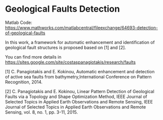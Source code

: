 # Geological Faults Detection

Matlab Code: https://www.mathworks.com/matlabcentral/fileexchange/64693-detection-of-geological-faults

In this work, a framework for automatic enhancement and identification of geological fault structures is proposed based on [1] and [2].

You can find more details in https://sites.google.com/site/costaspanagiotakis/research/faults

[1] C. Panagiotakis and E. Kokinou, Automatic enhancement and detection of active sea faults from bathymetry,International
Conference on Pattern Recognition, 2014.

[2] C. Panagiotakis and E. Kokinou, Linear Pattern Detection of Geological Faults via a Topology and Shape Optimization Method,
IEEE Journal of Selected Topics in Applied Earth Observations and Remote Sensing, IEEE Journal of Selected Topics in Applied Earth Observations and Remote Sensing, vol. 8, no. 1, pp. 3-11, 2015.
